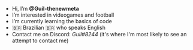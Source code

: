 - Hi, I’m **@Guil-thenewmeta**
- I’m interested in videogames and football
- I’m currently learning the basics of code
- 🇧🇷 Brazilian 🇧🇷 who speaks English
- Contact me on Discord: *Guil#8244* (it's where I'm most likely to see an attempt to contact me)

<!---
Guil-thenewmeta/Guil-thenewmeta is a ✨ special ✨ repository because its `README.md` (this file) appears on your GitHub profile.
You can click the Preview link to take a look at your changes.
--->
